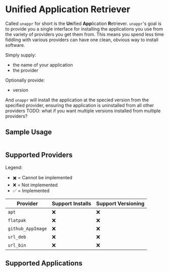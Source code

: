 # Unified Application Retriever

Called `unappr` for short is the **Un**ified **App**lication **R**etriever.
`unappr`'s goal is to provide you a single interface for installing the applications you use from the variety of providers you get them from.
This means you spend less time fiddling with various providers can have one clean, obvious way to install software.

Simply supply:
- the name of your application
- the provider

Optionally provide:
- version

And `unappr` will install the application at the specied version from the specified provider, ensuring the application is uninstalled from all other providers
TODO: what if you want multiple versions installed from multiple providers?

## Sample Usage

```ansible

```

## Supported Providers

Legend:
- ✖️  = Cannot be implemented
- ❌ = Not implemented
- ✅ = Implemented

| Provider | Support Installs | Support Versioning |
| -- | -- | -- |
| `apt` | ❌ | ❌ |
| `flatpak` | ❌ | ❌ |
| `github_AppImage` | ❌ | ❌ |
| `url_deb` | ❌ | ❌ |
| `url_bin` | ❌ | ❌ |

## Supported Applications


